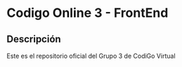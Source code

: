 # Codigo Online 3 - FrontEnd 
## Descripción
Este es el repositorio oficial del Grupo 3 de CodiGo Virtual